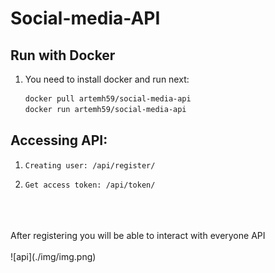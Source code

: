 # Social-media-API

## Run with Docker

1. You need to install docker and run next: 
   ```bash
   docker pull artemh59/social-media-api
   docker run artemh59/social-media-api
   ```
   
## Accessing API:
1. `
Creating user:
/api/register/
`


2. `
Get access token:
/api/token/
`
</br>
</br>
</br>
After registering you will be able to interact with everyone API
</br>
</br>
![api](./img/img.png)